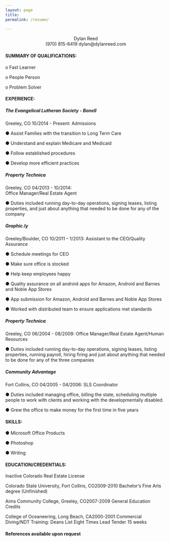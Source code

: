```yaml
---
layout: page
title: 
permalink: /resume/

---
```


<center>Dylan Reed</center>
<center>(970) 815-6419 dylan@dylanreed.com</center>

<h4>SUMMARY OF QUALIFICATIONS: </h4>
o	Fast Learner o	People Person o	Problem Solver 	<h4>EXPERIENCE:</h4> 
<h5>The Evangelical Lutheran Society - Bonell </h5>
Greeley, CO 10/2014 - Present: 
		Admissions ● Assist Families with the transition to Long Term Care 
● Understand and explain Medicare and Medicaid 
● Follow established procedures 

● Develop more efficient practices	<h5>Property Technica</h5>
 Greeley, CO 04/2013 - 10/2014:  	Office Manager/Real Estate Agent ● Duties included running day-to-day operations, signing leases, listing properties, and just about anything that needed to be done for any of the company <h5>Graphic.ly</h5>
 Greeley/Boulder, CO 10/2011 – 1/2013:	Assistant to the CEO/Quality Assurance 
● Schedule meetings for CEO 
● Make sure office is stocked 
● Help keep employees happy

● Quality assurance on all android apps for Amazon, Android and Barnes and Noble App Stores 

● App submission for Amazon, Android and Barnes and Noble App Stores 

● Worked with distributed team to ensure applications met standards 	<h5>Property Technica</h5>
 Greeley, CO 06/2004 - 08/2009: 
	Office Manager/Real Estate Agent/Human Resources ● Duties included running day-to-day operations, signing leases, listing properties, running payroll, hiring firing and just about anything that needed to be done for any of the three companies <h5>Community Advantage</h5>
 Fort Collins, CO 04/2005 - 04/2006:	 SLS Coordinator ● Duties included managing office, billing the state, scheduling multiple people to work with clients and working with the developmentally disabled. 
● Grew the office to make money for the first time in five years 
	      <h4>SKILLS:</h4> 
● Microsoft Office Products 
● Photoshop 
● Writing
<h4>EDUCATION/CREDENTIALS: </h4>
Inactive Colorado Real Estate License
Colorado State University, Fort Collins, CO2009-2010 Bachelor’s Fine Arts degree (Unfinished) 
Aims Community College, Greeley, CO2007-2009 General Education Credits
 College of Oceaneering, Long Beach, CA2000-2001Commercial Diving/NDT Training: Deans List Eight Times Lead Tender 15 weeks 
<h4>References available upon request </h4>